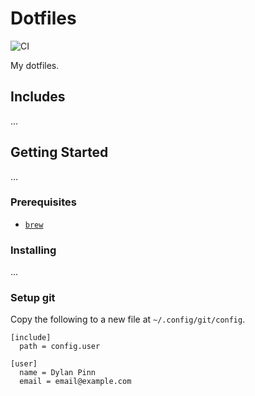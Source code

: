 # Dotfiles

![CI](https://github.com/dylanpinn/dotfiles/workflows/CI/badge.svg)

My dotfiles.

## Includes

...

## Getting Started

...

### Prerequisites

- [`brew`](https://brew.sh)

### Installing

...

### Setup git

Copy the following to a new file at `~/.config/git/config`.

```gitconfig
[include]
  path = config.user

[user]
  name = Dylan Pinn
  email = email@example.com
```

